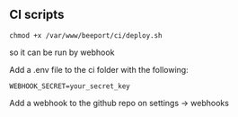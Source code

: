 ## CI scripts

```
chmod +x /var/www/beeport/ci/deploy.sh
```

so it can be run by webhook

Add a .env file to the ci folder with the following:

```
WEBHOOK_SECRET=your_secret_key
```

Add a webhook to the github repo on settings -> webhooks
